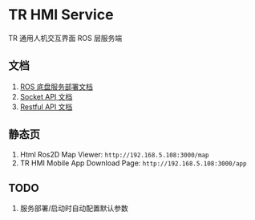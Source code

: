 # TR HMI Service

TR 通用人机交互界面 ROS 层服务端

## 文档

1. [ROS 底盘服务部署文档](doc/zh_CN/DEPLOY.md)
2. [Socket API 文档](doc/zh_CN/SOCKET_API.md)
3. [Restful API 文档](doc/zh_CN/RESTFUL_API.md)

## 静态页

1. Html Ros2D Map Viewer: `http://192.168.5.108:3000/map`
2. TR HMI Mobile App Download Page: `http://192.168.5.108:3000/app`

## TODO

1. 服务部署/启动时自动配置默认参数